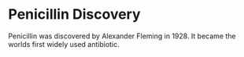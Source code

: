 # Penicillin Discovery

Penicillin was discovered by Alexander Fleming in 1928.
It became the worlds first widely used antibiotic.
